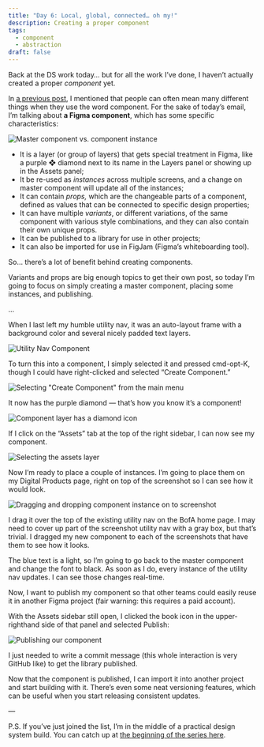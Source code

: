 ```yaml
---
title: "Day 6: Local, global, connected… oh my!"
description: Creating a proper component
tags:
  - component
  - abstraction
draft: false
---
```

Back at the DS work today… but for all the work I’ve done, I haven’t actually created a proper *component* yet.

In [a previous post](https://practicaldesignsystems.com/daily/let-s-talk-about-components/), I mentioned that people can often mean many different things when they use the word component. For the sake of today’s email, I’m talking about **a Figma component**, which has some specific characteristics:

![Master component vs. component instance](/assets/i/post-bofa-master-component.png)

* It is a layer (or group of layers) that gets special treatment in Figma, like a purple ❖ diamond next to its name in the Layers panel or showing up in the Assets panel;
* It be re-used as *instances* across multiple screens, and a change on master component will update all of the instances;
* It can contain *props,* which are the changeable parts of a component, defined as values that can be connected to specific design properties;
* It can have multiple *variants*, or different variations, of the same component with various style combinations, and they can also contain their own unique props.
* It can be published to a library for use in other projects;
* It can also be imported for use in FigJam (Figma’s whiteboarding tool).

So… there’s a lot of benefit behind creating components.

Variants and props are big enough topics to get their own post, so today I’m going to focus on simply creating a master component, placing some instances, and publishing.

…

When I last left my humble utility nav, it was an auto-layout frame with a background color and several nicely padded text layers.

![Utility Nav Component](/assets/i/post-bofa-utility-nav.png)

To turn this into a component, I simply selected it and pressed cmd-opt-K, though I could have right-clicked and selected “Create Component.”

![Selecting "Create Component" from the main menu](/assets/i/post-bofa-create-component.png)

It now has the purple diamond — that’s how you know it’s a component!

![Component layer has a diamond icon](/assets/i/post-bofa-component-layer.png)

If I click on the “Assets” tab at the top of the right sidebar, I can now see my component.

![Selecting the assets layer](/assets/i/post-bofa-assets.png)

Now I’m ready to place a couple of instances. I’m going to place them on my Digital Products page, right on top of the screenshot so I can see how it would look. 

![Dragging and dropping component instance on to screenshot](/assets/i/post-bofa-place-component-instance.gif)

I drag it over the top of the existing utility nav on the BofA home page. I may need to cover up part of the screenshot utility nav with a gray box, but that’s trivial. I dragged my new component to each of the screenshots that have them to see how it looks.

The blue text is a light, so I’m going to go back to the master component and change the font to black. As soon as I do, every instance of the utility nav updates. I can see those changes real-time. 

Now, I want to publish my component so that other teams could easily reuse it in another Figma project (fair warning: this requires a paid account). 

With the Assets sidebar still open, I clicked the book icon in the upper-righthand side of that panel and selected Publish:

![Publishing our component](/assets/i/screenshot-2023-09-08-at-03.03.52-2x.png)

I just needed to write a commit message (this whole interaction is very GitHub like) to get the library published. 

Now that the component is published, I can import it into another project and start building with it. There’s even some neat versioning features, which can be useful when you start releasing consistent updates.

—

P.S. If you’ve just joined the list, I’m in the middle of a practical design system build. You can catch up at [the beginning of the series here](https://practicaldesignsystems.com/daily/let-s-build-a-design-system/).